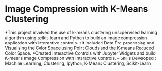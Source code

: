 # Image Compression with K-Means Clustering
*This project involved the use of k-means clustering unsupervised learning algorithm using scikit-learn and Python to
build an image compression application with interactive controls.
*It included Data Pre-processing and Visualizing the Color Space using Point Clouds and the K-means Reduced Color Space.
*Created Interactive Controls with Jupyter Widgets and build K-means Image Compression with Interactive Controls.
– Skills Developed : Machine Learning, Clustering, Ipython, K-Means Clustering, Scikit-Learn
